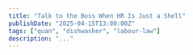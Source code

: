```yaml
---
title: "Talk to the Boss When HR Is Just a Shell"
publishDate: "2025-04-15T13:00:00Z"
tags: ["quan", "dishwasher", "labour-law"]
description: "..."
---
```


<!-- Paste your content for 'Talk to the Boss When HR Is Just a Shell' here -->

